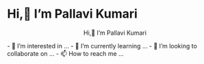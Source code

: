 # Hi,👋 I’m Pallavi Kumari
<p style="text-align: center;">Hi,👋 I’m Pallavi Kumari</p>
- 👀 I’m interested in ...
- 🌱 I’m currently learning ...
- 💞️ I’m looking to collaborate on ...
- 📫 How to reach me ...

<!---
pallavicops/pallavicops is a ✨ special ✨ repository because its `README.md` (this file) appears on your GitHub profile.
You can click the Preview link to take a look at your changes.
--->
